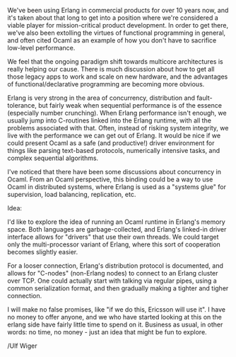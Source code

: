 We've been using Erlang in commercial products for over 10 years now, and it's taken about that long to get into a position where we're considered a viable player for mission-critical product development. In order to get there, we've also been extolling the virtues of functional programming in general, and often cited Ocaml as an example of how you don't have to sacrifice low-level performance.

We feel that the ongoing paradigm shift towards multicore architectures is really helping our cause. There is much discussion about how to get all those legacy apps to work and scale on new hardware, and the advantages of functional/declarative programming are becoming more obvious.

Erlang is very strong in the area of concurrency, distribution and fault-tolerance, but fairly weak when sequential performance is of the essence (especially number crunching). When Erlang performance isn't enough, we usually jump into C-routines linked into the Erlang runtime, with all the problems associated with that. Often, instead of risking system integrity, we live with the performance we can get out of Erlang. It would be nice if we could present Ocaml as a safe (and productive!) driver environment for things like parsing text-based protocols, numerically intensive tasks, and complex sequential algorithms.

I've noticed that there have been some discussions about concurrency in Ocaml. From an Ocaml perspective, this binding could be a way to use Ocaml in distributed systems, where Erlang is used as a "systems glue" for supervision, load balancing, replication, etc.

Idea:

I'd like to explore the idea of running an Ocaml runtime in Erlang's memory space. Both languages are garbage-collected, and Erlang's linked-in driver interface allows for "drivers" that use their own threads. We could target only the multi-processor variant of Erlang, where this sort of cooperation becomes slightly easier.

For a looser connection, Erlang's distribution protocol is documented, and allows for "C-nodes" (non-Erlang nodes) to connect to an Erlang cluster over TCP. One could actually start with talking via regular pipes, using a common serialization format, and then gradually making a tighter and tigher connection.

I will make no false promises, like "if we do this, Ericsson will use it". I have no money to offer anyone, and we who have started looking at this on the erlang side have fairly little time to spend on it. Business as usual, in other words: no time, no money - just an idea that might be fun to explore.

/Ulf Wiger